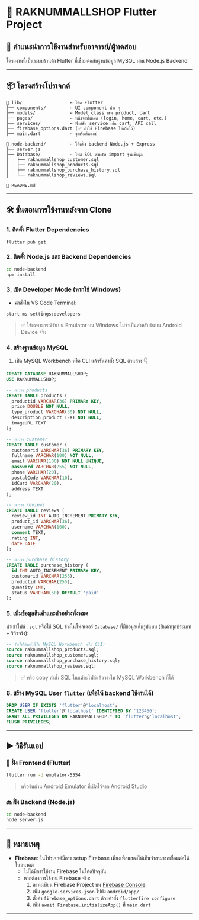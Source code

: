 
# 🌊 RAKNUMMALLSHOP Flutter Project

## 🧾 คำแนะนำการใช้งานสำหรับอาจารย์/ผู้ทดสอบ

โครงงานนี้เป็นระบบร้านค้า Flutter ที่เชื่อมต่อกับฐานข้อมูล MySQL ผ่าน Node.js Backend

---

## 📦 โครงสร้างโปรเจกต์

```
📁 lib/                  ← โค้ด Flutter
├── components/         ← UI component ต่าง ๆ
├── models/             ← Model class เช่น product, cart
├── pages/              ← หน้าจอทั้งหมด (login, home, cart, etc.)
├── services/           ← ฟังก์ชัน service เช่น cart, API call
├── firebase_options.dart (✅ ถ้าใช้ Firebase ให้เก็บไว้)
├── main.dart           ← จุดเริ่มต้นแอป

📁 node-backend/         ← โค้ดฝั่ง backend Node.js + Express
├── server.js
├── Database/           ← ไฟล์ SQL สำหรับ import ฐานข้อมูล
│   ├── raknummallshop_customer.sql
│   ├── raknummallshop_products.sql
│   ├── raknummallshop_purchase_history.sql
│   └── raknummallshop_reviews.sql

📄 README.md
```

---

## 🛠️ ขั้นตอนการใช้งานหลังจาก Clone

### 1. ติดตั้ง Flutter Dependencies

```
flutter pub get
```

### 2. ติดตั้ง Node.js และ Backend Dependencies

```bash
cd node-backend
npm install
```

### 3. เปิด Developer Mode (หากใช้ Windows)

- คำสั่งใน VS Code Terminal:

```bash
start ms-settings:developers
```

> ✅ ใช้เฉพาะกรณีรันบน Emulator บน Windows ไม่จำเป็นสำหรับรันบน Android Device จริง

### 4. สร้างฐานข้อมูล MySQL

1. เปิด MySQL Workbench หรือ CLI แล้วรันคำสั่ง SQL ด้านล่าง 👇

```sql
CREATE DATABASE RAKNUMMALLSHOP;
USE RAKNUMMALLSHOP;

-- ตาราง products
CREATE TABLE products (
  productid VARCHAR(36) PRIMARY KEY,
  price DOUBLE NOT NULL,
  type_product VARCHAR(50) NOT NULL,
  description_product TEXT NOT NULL,
  imageURL TEXT
);

-- ตาราง customer
CREATE TABLE customer (
  customerid VARCHAR(36) PRIMARY KEY,
  fullname VARCHAR(100) NOT NULL,
  email VARCHAR(100) NOT NULL UNIQUE,
  password VARCHAR(255) NOT NULL,
  phone VARCHAR(20),
  postalCode VARCHAR(10),
  idCard VARCHAR(20),
  address TEXT
);

-- ตาราง reviews
CREATE TABLE reviews (
  review_id INT AUTO_INCREMENT PRIMARY KEY,
  product_id VARCHAR(36),
  username VARCHAR(100),
  comment TEXT,
  rating INT,
  date DATE
);

-- ตาราง purchase_history
CREATE TABLE purchase_history (
  id INT AUTO_INCREMENT PRIMARY KEY,
  customerid VARCHAR(255),
  productid VARCHAR(255),
  quantity INT,
  status VARCHAR(50) DEFAULT 'paid'
);
```

### 5. เพิ่มข้อมูลสินค้าและตัวอย่างทั้งหมด

นำเข้าไฟล์ `.sql` หรือใช้ SQL ข้างในโฟลเดอร์ `Database/` ที่มีข้อมูลเต็มรูปแบบ (สินค้าทุกประเภท + รีวิวจริง):

```sql
-- รันไฟล์เหล่านี้ใน MySQL Workbench หรือ CLI:
source raknummallshop_products.sql;
source raknummallshop_customer.sql;
source raknummallshop_purchase_history.sql;
source raknummallshop_reviews.sql;
```

> ✅ หรือ copy คำสั่ง SQL ในแต่ละไฟล์แล้ววางใน MySQL Workbench ก็ได้

### 6. สร้าง MySQL User `flutter` (เพื่อให้ backend ใช้งานได้)

```sql
DROP USER IF EXISTS 'flutter'@'localhost';
CREATE USER 'flutter'@'localhost' IDENTIFIED BY '123456';
GRANT ALL PRIVILEGES ON RAKNUMMALLSHOP.* TO 'flutter'@'localhost';
FLUSH PRIVILEGES;
```

---

## ▶️ วิธีรันแอป

### 📱 ฝั่ง Frontend (Flutter)

```bash
flutter run -d emulator-5554
```

> หรือรันผ่าน Android Emulator ที่เปิดไว้จาก Android Studio

### 🔙 ฝั่ง Backend (Node.js)

```bash
cd node-backend
node server.js
```

---

## 🔗 หมายเหตุ

- **Firebase**: ในโปรเจกต์มีการ setup Firebase เพียงเพื่อแสดงให้เห็นว่าสามารถเชื่อมต่อได้ในอนาคต
  - ไม่ได้มีการใช้งาน Firebase ในโค้ดปัจจุบัน
  - หากต้องการใช้งาน Firebase จริง:
    1. ลงทะเบียน Firebase Project บน [Firebase Console](https://console.firebase.google.com)
    2. เพิ่ม `google-services.json` ไปยัง `android/app/`
    3. ตั้งค่า `firebase_options.dart` ด้วยคำสั่ง `flutterfire configure`
    4. เพิ่ม `await Firebase.initializeApp()` ที่ `main.dart`

---
